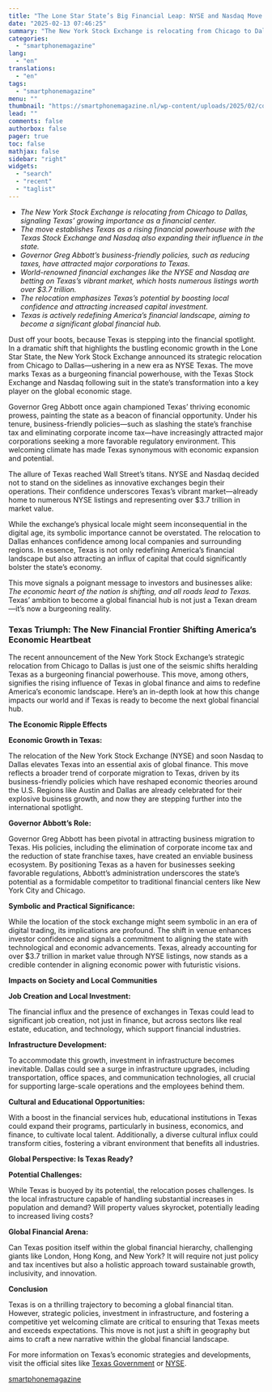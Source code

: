 ```yaml
---
title: "The Lone Star State’s Big Financial Leap: NYSE and Nasdaq Move to Texas"
date: "2025-02-13 07:46:25"
summary: "The New York Stock Exchange is relocating from Chicago to Dallas, signaling Texas’ growing importance as a financial center.The move establishes Texas as a rising financial powerhouse with the Texas Stock Exchange and Nasdaq also expanding their influence in the state.Governor Greg Abbott’s business-friendly policies, such as reducing taxes, have..."
categories:
  - "smartphonemagazine"
lang:
  - "en"
translations:
  - "en"
tags:
  - "smartphonemagazine"
menu: ""
thumbnail: "https://smartphonemagazine.nl/wp-content/uploads/2025/02/compressed_img-Xuu0U7pehJGe0FmF2IlrdChc-480x384.png"
lead: ""
comments: false
authorbox: false
pager: true
toc: false
mathjax: false
sidebar: "right"
widgets:
  - "search"
  - "recent"
  - "taglist"
---
```


* *The New York Stock Exchange is relocating from Chicago to Dallas, signaling Texas’ growing importance as a financial center.*
* *The move establishes Texas as a rising financial powerhouse with the Texas Stock Exchange and Nasdaq also expanding their influence in the state.*
* *Governor Greg Abbott’s business-friendly policies, such as reducing taxes, have attracted major corporations to Texas.*
* *World-renowned financial exchanges like the NYSE and Nasdaq are betting on Texas’s vibrant market, which hosts numerous listings worth over $3.7 trillion.*
* *The relocation emphasizes Texas’s potential by boosting local confidence and attracting increased capital investment.*
* *Texas is actively redefining America’s financial landscape, aiming to become a significant global financial hub.*

Dust off your boots, because Texas is stepping into the financial spotlight. In a dramatic shift that highlights the bustling economic growth in the Lone Star State, the New York Stock Exchange announced its strategic relocation from Chicago to Dallas—ushering in a new era as NYSE Texas. The move marks Texas as a burgeoning financial powerhouse, with the Texas Stock Exchange and Nasdaq following suit in the state’s transformation into a key player on the global economic stage.

Governor Greg Abbott once again championed Texas’ thriving economic prowess, painting the state as a beacon of financial opportunity. Under his tenure, business-friendly policies—such as slashing the state’s franchise tax and eliminating corporate income tax—have increasingly attracted major corporations seeking a more favorable regulatory environment. This welcoming climate has made Texas synonymous with economic expansion and potential.

The allure of Texas reached Wall Street’s titans. NYSE and Nasdaq decided not to stand on the sidelines as innovative exchanges begin their operations. Their confidence underscores Texas’s vibrant market—already home to numerous NYSE listings and representing over $3.7 trillion in market value.

While the exchange’s physical locale might seem inconsequential in the digital age, its symbolic importance cannot be overstated. The relocation to Dallas enhances confidence among local companies and surrounding regions. In essence, Texas is not only redefining America’s financial landscape but also attracting an influx of capital that could significantly bolster the state’s economy.

This move signals a poignant message to investors and businesses alike: *The economic heart of the nation is shifting, and all roads lead to Texas.* Texas’ ambition to become a global financial hub is not just a Texan dream—it’s now a burgeoning reality.

### Texas Triumph: The New Financial Frontier Shifting America’s Economic Heartbeat

The recent announcement of the New York Stock Exchange’s strategic relocation from Chicago to Dallas is just one of the seismic shifts heralding Texas as a burgeoning financial powerhouse. This move, among others, signifies the rising influence of Texas in global finance and aims to redefine America’s economic landscape. Here’s an in-depth look at how this change impacts our world and if Texas is ready to become the next global financial hub.

**The Economic Ripple Effects**

**Economic Growth in Texas:**  

The relocation of the New York Stock Exchange (NYSE) and soon Nasdaq to Dallas elevates Texas into an essential axis of global finance. This move reflects a broader trend of corporate migration to Texas, driven by its business-friendly policies which have reshaped economic theories around the U.S. Regions like Austin and Dallas are already celebrated for their explosive business growth, and now they are stepping further into the international spotlight.

**Governor Abbott’s Role:**  

Governor Greg Abbott has been pivotal in attracting business migration to Texas. His policies, including the elimination of corporate income tax and the reduction of state franchise taxes, have created an enviable business ecosystem. By positioning Texas as a haven for businesses seeking favorable regulations, Abbott’s administration underscores the state’s potential as a formidable competitor to traditional financial centers like New York City and Chicago.

**Symbolic and Practical Significance:**  

While the location of the stock exchange might seem symbolic in an era of digital trading, its implications are profound. The shift in venue enhances investor confidence and signals a commitment to aligning the state with technological and economic advancements. Texas, already accounting for over $3.7 trillion in market value through NYSE listings, now stands as a credible contender in aligning economic power with futuristic visions.

**Impacts on Society and Local Communities**

**Job Creation and Local Investment:**  

The financial influx and the presence of exchanges in Texas could lead to significant job creation, not just in finance, but across sectors like real estate, education, and technology, which support financial industries.

**Infrastructure Development:**  

To accommodate this growth, investment in infrastructure becomes inevitable. Dallas could see a surge in infrastructure upgrades, including transportation, office spaces, and communication technologies, all crucial for supporting large-scale operations and the employees behind them.

**Cultural and Educational Opportunities:**  

With a boost in the financial services hub, educational institutions in Texas could expand their programs, particularly in business, economics, and finance, to cultivate local talent. Additionally, a diverse cultural influx could transform cities, fostering a vibrant environment that benefits all industries.

**Global Perspective: Is Texas Ready?**

**Potential Challenges:**  

While Texas is buoyed by its potential, the relocation poses challenges. Is the local infrastructure capable of handling substantial increases in population and demand? Will property values skyrocket, potentially leading to increased living costs?

**Global Financial Arena:**  

Can Texas position itself within the global financial hierarchy, challenging giants like London, Hong Kong, and New York? It will require not just policy and tax incentives but also a holistic approach toward sustainable growth, inclusivity, and innovation.

**Conclusion**

Texas is on a thrilling trajectory to becoming a global financial titan. However, strategic policies, investment in infrastructure, and fostering a competitive yet welcoming climate are critical to ensuring that Texas meets and exceeds expectations. This move is not just a shift in geography but aims to craft a new narrative within the global financial landscape.

For more information on Texas’s economic strategies and developments, visit the official sites like [Texas Government](https://www.texas.gov) or [NYSE](https://www.nyse.com).

[smartphonemagazine](https://smartphonemagazine.nl/en/2025/02/13/the-lone-star-states-big-financial-leap-nyse-and-nasdaq-move-to-texas/)
